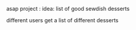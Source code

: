 asap project :
idea:
list of good sewdish desserts

different users get a list of different desserts
